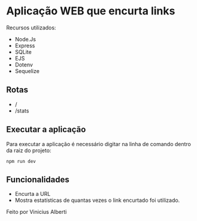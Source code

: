 # Aplicação WEB que encurta links

Recursos utilizados:

- Node.Js
- Express
- SQLite
- EJS
- Dotenv
- Sequelize

## Rotas

- /
- /stats

## Executar a aplicação

Para executar a aplicação é necessário digitar na linha de comando dentro da raiz do projeto:

```
npm run dev
```

## Funcionalidades

- Encurta a URL
- Mostra estatísticas de quantas vezes o link encurtado foi utilizado.


Feito por Vinicius Alberti

